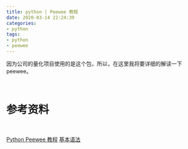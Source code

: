 ```yaml
---
title: python | Peewee 教程
date: 2020-03-14 22:24:39
categories:
- python
tags:
- python
- peewee
---
```

因为公司的量化项目使用的是这个包，所以，在这里我将要详细的解读一下 peewee。

<!-- more -->

<br/>

# 参考资料

<br/>

[Python Peewee 教程](https://geek-docs.com/python/python-tutorial/python-peewee.html)
[基本语法](http://ladder1984.github.io/post/peewee-note1/)
